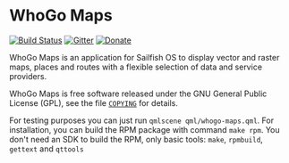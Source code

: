 WhoGo Maps
==========

[![Build Status](https://travis-ci.org/otsaloma/whogo-maps.svg)](https://travis-ci.org/otsaloma/whogo-maps)
[![Gitter](https://badges.gitter.im/Join%20Chat.svg)](https://gitter.im/otsaloma/whogo-maps)
[![Donate](https://img.shields.io/badge/donate-paypal.me-blue.svg)](https://www.paypal.me/otsaloma)

WhoGo Maps is an application for Sailfish OS to display vector and
raster maps, places and routes with a flexible selection of data and
service providers.

WhoGo Maps is free software released under the GNU General Public License
(GPL), see the file [`COPYING`](COPYING) for details.

For testing purposes you can just run `qmlscene qml/whogo-maps.qml`. For
installation, you can build the RPM package with command `make rpm`. You
don't need an SDK to build the RPM, only basic tools: `make`,
`rpmbuild`, `gettext` and `qttools`
